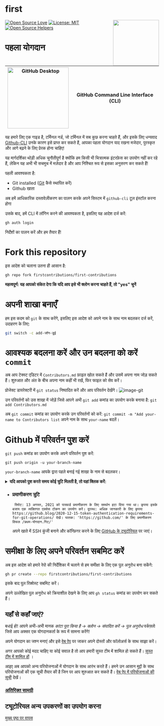 # first

[![Open Source Love](https://badges.frapsoft.com/os/v1/open-source.svg?v=103)](https://github.com/ellerbrock/open-source-badges/)
[<img align="right" width="150" src="https://firstcontributions.github.io/assets/gui-tool-tutorials/github-desktop-tutorial/join-slack-team.png">](https://join.slack.com/t/firstcontributors/shared_invite/enQtNjkxNzQwNzA2MTMwLTVhMWJjNjg2ODRlNWZhNjIzYjgwNDIyZWYwZjhjYTQ4OTBjMWM0MmFhZDUxNzBiYzczMGNiYzcxNjkzZDZlMDM)
[![License: MIT](https://img.shields.io/badge/License-MIT-green.svg)](https://opensource.org/licenses/MIT)
[![Open Source Helpers](https://www.codetriage.com/roshanjossey/first-contributions/badges/users.svg)](https://www.codetriage.com/roshanjossey/first-contributions)

# पहला योगदान

| <img alt="GitHub Desktop" src="https://cdn.icon-icons.com/icons2/2157/PNG/512/github_git_hub_logo_icon_132878.png" width="200"> | GitHub Command Line Interface (CLI) |
| ------------------------------------------------------------------------------------------------------------------------------- | ----------------------------------- |

यह हमारे लिए एक गाइड है, टर्मिनल नर्ड, जो टर्मिनल में सब कुछ करना चाहते हैं, और इसके लिए धन्यवाद [Github-CLI](https://cli.github.com/) उनके कारण इसे प्राप्त कर सकते हैं, आपका पहला योगदान याद रखना मजेदार, पुरस्कृत और आगे बढ़ने के लिए प्रेरक होना चाहिए!

यह मार्गदर्शिका थोड़ी अधिक चुनौतीपूर्ण है क्योंकि हम किसी भी चित्रात्मक इंटरफ़ेस का उपयोग नहीं कर रहे हैं, लेकिन यह अभी भी सचमुच में मज़ेदार है और आप निश्चित रूप से इसका अनुसरण कर सकते हैं!

पहली आवश्यकता है:

- Git installed ([Git](https://git-scm.com/downloads) कैसे स्थापित करें)
- Github खाता

अब हमें आधिकारिक दस्तावेज़ीकरण का पालन करके अपने सिस्टम में `github-cli` टूल इंस्टॉल करना होगा

उसके बाद, हमें CLI में लॉगिन करने की आवश्यकता है, इसलिए यह आदेश दर्ज करें:

```bash
gh auth login
```

निर्देशों का पालन करें और हम तैयार हैं!

# Fork this repository

इस आदेश को चलाना उतना ही आसान है:

```bash
gh repo fork firstcontributions/first-contributions
```

**महत्वपूर्ण: यह आपको संकेत देगा कि यदि आप इसे भी क्लोन करना चाहते हैं, तो "yes" चुनें**

# अपनी शाखा बनाएँ

हम इस कदम को `git` के साथ करेंगे, इसलिए इस आदेश को अपने नाम के साथ नाम बदलकर दर्ज करें, उदाहरण के लिए:

```bash
git switch -c add-जॉन-डूई
```

# आवश्यक बदलना करें और उन बदलना को करें `commit`

अब आप टेक्स्ट एडिटर में `Contributors.md` फ़ाइल खोल सकते हैं और उसमें अपना नाम जोड़ सकते हैं। शुरुआत और अंत के बीच अपना नाम कहीं भी रखें, फिर फाइल को सेव करें।

प्रोजेक्ट डायरेक्टरी में `git status` निष्पादित करें और आप परिवर्तन देखेंगे।
![image-git](https://camo.githubusercontent.com/a35c4722d7aab337eefc655d1488f7b4dc038508e6adaf5e88e2e052a976f010/68747470733a2f2f6669727374636f6e747269627574696f6e732e6769746875622e696f2f6173736574732f526561646d652f6769742d7374617475732e706e67)

उन परिवर्तनों को उस शाखा में जोड़ें जिसे आपने अभी `git add` कमांड का उपयोग करके बनाया है:
`git add Contributors.md`

अब `git commit` कमांड का उपयोग करके उन परिवर्तनों को करें: `git commit -m "Add your-name to Contributors list` अपने नाम के साथ `your-name` बदलें।

# Github में परिवर्तन पुश करें

`git push` कमांड का उपयोग करके अपने परिवर्तन पुश करें:

    git push origin -u your-branch-name

`your-branch-name` आपके द्वारा पहले बनाई गई शाखा के नाम से बदलकर।

<details><summary> <strong>यदि आपको पुश करते समय कोई त्रुटि मिलती है, तो यहां क्लिक करें:</strong></summary></details>

- ### प्रमाणीकरण त्रुटि
       रिमोट: 13 अगस्त, 2021 को पासवर्ड प्रमाणीकरण के लिए समर्थन हटा दिया गया था। कृपया इसके बजाय एक व्यक्तिगत एक्सेस टोकन का उपयोग करें। दूरस्थ: अधिक जानकारी के लिए कृपया https://github.blog/2020-12-15-token-authentication-requirements-for-git-operations/ देखें। घातक: 'https://github.com/' के लिए प्रमाणीकरण विफल /प्रथम-योगदान.गिट/'
  अपने खाते में SSH कुंजी बनाने और कॉन्फ़िगर करने के लिए [GitHub के ट्यूटोरियल](https://docs.github.com/en/authentication/connecting-to-github-with-ssh/adding-a-new-ssh-key-to-your-github-account) पर जाएं।

# समीक्षा के लिए अपने परिवर्तन सबमिट करें

अब इस आदेश को हमारे रेपो की निर्देशिका में चलाने से हम समीक्षा के लिए एक पुल अनुरोध बना सकेंगे:

```bash
gh pr create --repo firstcontributions/first-contributions
```

इसके बाद पुल रिक्वेस्ट सबमिट करें।

अपने उल्लेखित पुल अनुरोध को क्रियाशील देखने के लिए आप `gh status` कमांड का उपयोग कर सकते हैं।

## यहाँ से कहाँ जाएं?

बधाई हो! आपने अभी-अभी मानक _कांटा पूरा किया है -> क्लोन -> संपादित करें -> पुल अनुरोध_ वर्कफ़्लो जिसे आप अक्सर एक योगदानकर्ता के रूप में सामना करेंगे!

अपने योगदान का जश्न मनाएं और इसे [वेब ऐप](https://firstcontributions.github.io/#social-share) पर जाकर अपने दोस्तों और फॉलोअर्स के साथ साझा करें।

अगर आपको कोई मदद चाहिए या कोई सवाल है तो आप हमारी सुस्त टीम में शामिल हो सकते हैं। [सुस्त टीम में शामिल हों](https://join.slack.com/t/firstcontributors/shared_invite/zt-vchl8cde-S0KstI_jyCcGEEj7rSTQiA) ।

आइए अब आपको अन्य परियोजनाओं में योगदान के साथ आरंभ करते हैं। हमने उन आसान मुद्दों के साथ परियोजनाओं की एक सूची तैयार की है जिन पर आप शुरुआत कर सकते हैं। [वेब ऐप में परियोजनाओं की सूची](https://firstcontributions.github.io/#project-list) देखें।

### [अतिरिक्त सामग्री](additional-material/git_workflow_scenarios/additional-material.md)

## ट्यूटोरियल अन्य उपकरणों का उपयोग करना

[मुख्य पृष्ठ पर वापस](https://github.com/firstcontributions/first-contributions#tutorials-using-other-tools)
